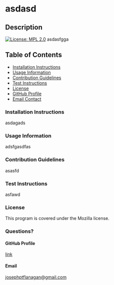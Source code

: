 # asdasd

## Description
[![License: MPL 2.0](https://img.shields.io/badge/License-MPL%202.0-brightgreen.svg)](https://opensource.org/licenses/MPL-2.0)
asdasfgga

## Table of Contents
* [Installation Instructions](#Installation-Instructions)
* [Usage Information](#Usage-Information)
* [Contribution Guidelines](#Contribution-Guidelines)
* [Test Instructions](#Test-Instructions)
* [License](#License)
* [GitHub Profile](#Questions)
* [Email Contact](#Questions)

### Installation Instructions
asdagads

### Usage Information
adsfgasdfas

### Contribution Guidelines
asasfd

### Test Instructions
asfawd

### License
This program is covered under the Mozilla license.

### Questions?

#### GitHub Profile
[link](https://github.com/josephptflanagan)

#### Email
josephptflanagan@gmail.com
    
